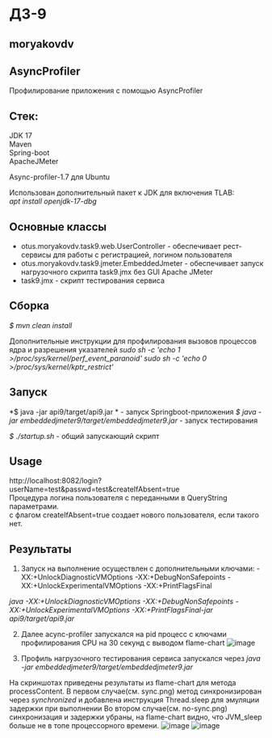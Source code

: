 # ДЗ-9
## moryakovdv

## AsyncProfiler
Профилирование приложения с помощью AsyncProfiler  



## Стек:
JDK 17  
Maven  
Spring-boot    
ApacheJMeter  

Async-profiler-1.7 для Ubuntu

Использован дополнительный пакет к JDK для включения TLAB:  
*apt install openjdk-17-dbg*


## Основные классы
- otus.moryakovdv.task9.web.UserController - обеспечивает рест-сервисы для работы с регистрацией, логином пользователя  
- otus.moryakovdv.task9.jmeter.EmbeddedJmeter - обеспечивает запуск нагрузочного скрипта task9.jmx без GUI Apache JMeter   
- task9.jmx - скрипт тестирования сервиса 

## Сборка
*$ mvn clean install*

Дополнительные инструкции для профилирования вызовов процессов ядра и разрешения указателей
*sudo sh -c 'echo 1 >/proc/sys/kernel/perf_event_paranoid'*
*sudo sh -c 'echo 0 >/proc/sys/kernel/kptr_restrict'*
 

## Запуск
*$ java -jar api9/target/api9.jar * - запуск Springboot-приложения 
*$ java -jar embeddedjmeter9/target/embeddedjmeter9.jar* - запуск тестирования

*$ ./startup.sh* - общий запускающий скрипт  

## Usage

http://localhost:8082/login?userName=test&passwd=test&createIfAbsent=true  
Процедура логина пользователя с переданными в QueryString параметрами.  
с флагом createIfAbsent=true создает нового пользователя, если такого нет.  

## Результаты 

1. Запуск  на выполнение осуществлен с дополнительными ключами: 
-XX:+UnlockDiagnosticVMOptions 
-XX:+DebugNonSafepoints
-XX:+UnlockExperimentalVMOptions 
-XX:+PrintFlagsFinal

*java -XX:+UnlockDiagnosticVMOptions -XX:+DebugNonSafepoints -XX:+UnlockExperimentalVMOptions -XX:+PrintFlagsFinal-jar api9/target/api9.jar*

2. Далее acync-profiler запускался на pid процесс с ключами профилирования CPU на 30 секунд с выводом flame-chart
   ![image](https://github.com/user-attachments/assets/4db7d4f6-835e-4231-96f3-e87798873ee6)


3. Профиль нагрузочного тестирования сервиса запускался через 
*java -jar embeddedjmeter9/target/embeddedjmeter9.jar*

На скриншотах приведены результаты из flame-chart для метода processContent.
В первом случае(см. sync.png) метод синхронизирован через *synchronized* и добавлена инструкция Thread.sleep для эмуляции задержки при выполнении
Во втором случае(см. no-sync.png) синхронизация и задержки убраны, на flame-chart видно, что JVM_sleep больше не в топе процессорного времени.
![image](https://github.com/user-attachments/assets/66b721c4-e8c0-4e28-ac31-757ce2874ff8)
![image](https://github.com/user-attachments/assets/5098ca63-8800-4435-ad37-1ec7d1c30606)



























